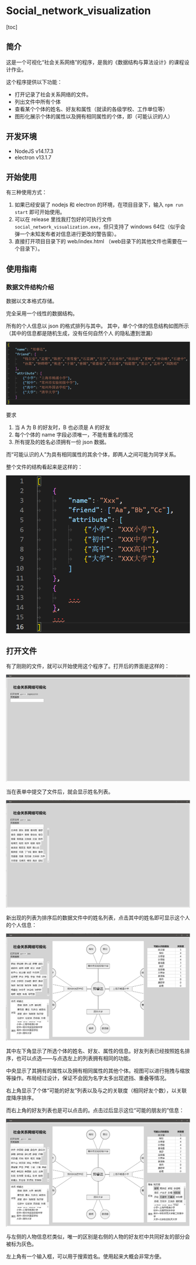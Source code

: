 # Social_network_visualization

[toc]

## 简介

这是一个可视化“社会关系网络”的程序，是我的《数据结构与算法设计》的课程设计作业。

这个程序提供以下功能：

- 打开记录了社会关系网络的文件。
- 列出文件中所有个体
- 查看某个个体的姓名、好友和属性（就读的各级学校、工作单位等）
- 图形化展示个体的属性以及拥有相同属性的个体，即（可能认识的人）

## 开发环境

- NodeJS v14.17.3
- electron v13.1.7

## 开始使用

有三种使用方式：

1. 如果已经安装了 nodejs 和 electron 的环境，在项目目录下，输入 `npm run start` 即可开始使用。
2. 可以在 release 里找我打包好的可执行文件 `social_network_visualization.exe`，但只支持了 windows 64位（似乎会弹一个未知发布者对信息进行更改的警告窗）。
3. 直接打开项目目录下的 web/index.html （web目录下的其他文件也需要在一个目录下）。

## 使用指南

### 数据文件结构介绍

数据以文本格式存储。

完全采用一个线性的数据结构。

所有的个人信息以 json 的格式排列与其中。 其中，单个个体的信息结构如图所示（其中的信息都是随机生成，没有任何自然个人 的隐私遭到泄漏）

![image-20210901102825518](readme_img/person_info.png)

要求

1. 当 A 为 B 的好友时，B 也必须是 A 的好友
2. 每个个体的 name 字段必须唯一，不能有重名的情况
3. 所有提及的姓名必须拥有一份 json 数据。

而“可能认识的人”为具有相同属性的其余个体，即两人之间可能为同学关系。

整个文件的结构看起来是这样的：

![image-20210901113620421](readme_img/data.png)

## 打开文件

有了刚刚的文件，就可以开始使用这个程序了。打开后的界面是这样的：

![image-20210901112538770](readme_img/before_open.png)

当在表单中提交了文件后，就会显示姓名列表。

![image-20210901114246517](readme_img/after_open.png)

新出现的列表为排序后的数据文件中的姓名列表，点击其中的姓名即可显示这个人的个人信息：

![image-20210901181827562](readme_img/after_click.png)

其中左下角显示了所选个体的姓名、好友、属性的信息。好友列表已经按照姓名排序，也可以点选——与点选左上的列表拥有相同的功能。

中央显示了其拥有的属性以及拥有相同属性的其他个体。视图可以进行拖拽与缩放等操作。布局经过设计，保证不会因为名字太多出现遮挡、重叠等情况。

右上角显示了个体“可能的好友”列表以及与之的关联度（相同好友个数），以关联度降序排序。

而右上角的好友列表也是可以点击的。点击过后显示这位“可能的朋友的”信息：

![image-20210901223243406](readme_img/r_side_person.png)

与左侧的人物信息栏类似，唯一的区别是右侧的人物的好友栏中共同好友的部分会被标为灰色。

左上角有一个输入框，可以用于搜索姓名。使用起来大概会非常方便。